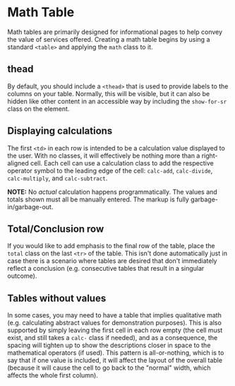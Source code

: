 # Math Table

Math tables are primarily designed for informational pages to help convey the value of services offered. Creating a math table begins by using a standard `<table>` and applying the `math` class to it.

## thead

By default, you should include a `<thead>` that is used to provide labels to the columns on your table. Normally, this will be visible, but it can also be hidden like other content in an accessible way by including the `show-for-sr` class on the element.

## Displaying calculations

The first `<td>` in each row is intended to be a calculation value displayed to the user. With no classes, it will effectively be nothing more than a right-aligned cell. Each cell can use a calculation class to add the respective operator symbol to the leading edge of the cell: `calc-add`, `calc-divide`, `calc-multiply`, and `calc-subtract`.

**NOTE:** No _actual_ calculation happens programmatically. The values and totals shown must all be manually entered. The markup is fully garbage-in/garbage-out.

## Total/Conclusion row

If you would like to add emphasis to the final row of the table, place the `total` class on the last `<tr>` of the table. This isn't done automatically just in case there is a scenario where tables are desired that don't immediately reflect a conclusion (e.g. consecutive tables that result in a singular outcome).

## Tables without values

In some cases, you may need to have a table that implies qualitative math (e.g. calculating abstract values for demonstration purposes). This is also supported by simply leaving the first cell in each row empty (the cell must exist, and still takes a `calc-` class if needed), and as a consequence, the spacing will tighten up to show the descriptions closer in space to the mathematical operators (if used). This pattern is all-or-nothing, which is to say that if one value is included, it will affect the layout of the overall table (because it will cause the cell to go back to the "normal" width, which affects the whole first column).